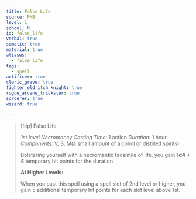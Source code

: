 ```yaml
---
title: False Life
source: PHB
level: 1
school: N
id: false_life
verbal: true
somatic: true
material: true
aliases:
  - false_life
tags:
  - spell
artificer: true
cleric_grave: true
fighter_eldritch_knight: true
rogue_arcane_trickster: true
sorcerer: true
wizard: true

---
```

>[!tip] False Life
>
> *1st level Necromancy*
> *Casting Time:* 1 action
> *Duration:* 1 hour
> *Components:* V, S, M(a small amount of alcohol or distilled spirits)
>
>Bolstering yourself with a necromantic facsimile of life, you gain **1d4 + 4** temporary hit points for the duration.
>
>**At Higher Levels:**
>
>When you cast this spell using a spell slot of 2nd level or higher, you gain 5 additional temporary hit points for each slot level above 1st.
>

